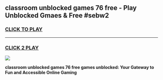 
## classroom unblocked games 76 free - Play Unblocked Gmaes & Free #sebw2
<h3>
<a href="https://premium.freeplayer.one?title=classroom_unblocked_games_76_free&ref=03M">CLICK TO PLAY</a></h3>
<hr>

<h3>
<a href="https://premium.freeplayer.one?title=classroom_unblocked_games_76_free&ref=03M">CLICK 2 PLAY</a>
  
</h3>

<a href="https://premium.freeplayer.one?title=classroom_unblocked_games_76_free&ref=03M"><img src="https://clearcache.store/games.png"></a>


**classroom unblocked games 76 free games unblocked: Your Gateway to Fun and Accessible Online Gaming**
